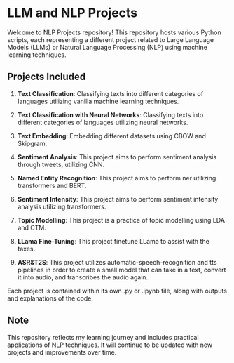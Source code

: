 # LLM and NLP Projects
Welcome to NLP Projects repository! This repository hosts various Python scripts, each representing a different project related to Large Language Models (LLMs) or Natural Language Processing (NLP) using machine learning techniques. 

## **Projects Included**
1. **Text Classification**: Classifying texts into different categories of languages utilizing vanilla machine learning techniques.

2. **Text Classification with Neural Networks**: Classifying texts into different categories of languages utilizing neural networks.

3. **Text Embedding**: Embedding different datasets using CBOW and Skipgram.

4. **Sentiment Analysis**: This project aims to perform sentiment analysis through tweets, utilizing CNN.

5. **Named Entity Recognition**: This project aims to perform ner utilizing transformers and BERT.

6. **Sentiment Intensity**: This project aims to perform sentiment intensity analysis utilizing transformers.

7. **Topic Modelling**: This project is a practice of topic modelling using LDA and CTM.

8. **LLama Fine-Tuning**: This project finetune LLama to assist with the taxes.

9. **ASR&T2S**: This project utilizes automatic-speech-recognition and tts pipelines in order to create a small model that can take in a text, convert it into audio, and transcribes the audio again.

Each project is contained within its own .py or .ipynb file, along with outputs and explanations of the code.

## **Note**
This repository reflects my learning journey and includes practical applications of NLP techniques. It will continue to be updated with new projects and improvements over time.
